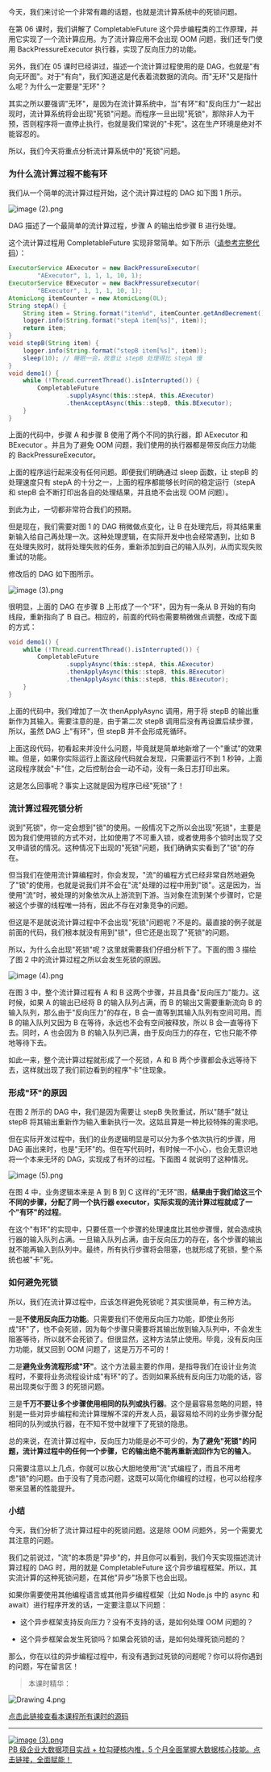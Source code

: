 今天，我们来讨论一个非常有趣的话题，也就是流计算系统中的死锁问题。

在第 06 课时，我们讲解了 CompletableFuture 这个异步编程类的工作原理，并用它实现了一个流计算应用。为了流计算应用不会出现 OOM 问题，我们还专门使用 BackPressureExecutor 执行器，实现了反向压力的功能。

另外，我们在 05 课时已经讲过，描述一个流计算过程使用的是 DAG，也就是"有向无环图"。对于"有向"，我们知道这是代表着流数据的流向。而"无环"又是指什么呢？为什么一定要是"无环"？

其实之所以要强调"无环"，是因为在流计算系统中，当"有环"和"反向压力"一起出现时，流计算系统将会出现"死锁"问题。而程序一旦出现"死锁"，那除非人为干预，否则程序将一直停止执行，也就是我们常说的"卡死"。这在生产环境是绝对不能容忍的。

所以，我们今天将重点分析流计算系统中的"死锁"问题。

### 为什么流计算过程不能有环

我们从一个简单的流计算过程开始，这个流计算过程的 DAG 如下图 1 所示。

<Image alt="image (2).png" src="https://s0.lgstatic.com/i/image6/M00/03/B1/Cgp9HWAfi2KATSaEAAE2mmZy--s849.png"/>

DAG 描述了一个最简单的流计算过程，步骤 A 的输出给步骤 B 进行处理。

这个流计算过程用 CompletableFuture 实现非常简单。如下所示（[请参考完整代码](https://github.com/alain898/realtime_stream_computing_course/blob/main/course07/src/main/java/com/alain898/course/realtimestreaming/course07/deadlock/DeadLockDemo.java)）：

```java
ExecutorService AExecutor = new BackPressureExecutor(
        "AExecutor", 1, 1, 1, 10, 1);
ExecutorService BExecutor = new BackPressureExecutor(
        "BExecutor", 1, 1, 1, 10, 1);
AtomicLong itemCounter = new AtomicLong(0L);
String stepA() {
    String item = String.format("item%d", itemCounter.getAndDecrement());
    logger.info(String.format("stepA item[%s]", item));
    return item;
}
void stepB(String item) {
    logger.info(String.format("stepB item[%s]", item));
    sleep(10); // 睡眠一会，故意让 stepB 处理得比 stepA 慢
}
void demo1() {
    while (!Thread.currentThread().isInterrupted()) {
        CompletableFuture
                .supplyAsync(this::stepA, this.AExecutor)
                .thenAcceptAsync(this::stepB, this.BExecutor);
    }
}
```

上面的代码中，步骤 A 和步骤 B 使用了两个不同的执行器，即 AExecutor 和 BExecutor 。并且为了避免 OOM 问题，我们使用的执行器都是带反向压力功能的 BackPressureExecutor。

上面的程序运行起来没有任何问题。即便我们明确通过 sleep 函数，让 stepB 的处理速度只有 stepA 的十分之一，上面的程序都能够长时间的稳定运行（stepA 和 stepB 会不断打印出各自的处理结果，并且绝不会出现 OOM 问题）。

到此为止，一切都非常符合我们的预期。

但是现在，我们需要对图 1 的 DAG 稍微做点变化，让 B 在处理完后，将其结果重新输入给自己再处理一次。这种处理逻辑，在实际开发中也会经常遇到，比如 B 在处理失败时，就将处理失败的任务，重新添加到自己的输入队列，从而实现失败重试的功能。

修改后的 DAG 如下图所示。

<Image alt="image (3).png" src="https://s0.lgstatic.com/i/image6/M00/03/AF/CioPOWAfi2yAJoUSAAEjy8tdsAA410.png"/>

很明显，上面的 DAG 在步骤 B 上形成了一个"环"，因为有一条从 B 开始的有向线段，重新指向了 B 自己。相应的，前面的代码也需要稍微做点调整，改成下面的方式：

```java
void demo1() {
    while (!Thread.currentThread().isInterrupted()) {
        CompletableFuture
                .supplyAsync(this::stepA, this.AExecutor)
                .thenApplyAsync(this::stepB, this.BExecutor)
                .thenApplyAsync(this::stepB, this.BExecutor);
    }
}
```

上面的代码中，我们增加了一次 thenApplyAsync 调用，用于将 stepB 的输出重新作为其输入。需要注意的是，由于第二次 stepB 调用后没有再设置后续步骤，所以，虽然 DAG 上"有环"，但 stepB 并不会形成死循环。

上面这段代码，初看起来并没什么问题，毕竟就是简单地新增了一个"重试"的效果嘛。但是，如果你实际运行上面这段代码就会发现，只需要运行不到 1 秒钟，上面这段程序就会"卡"住，之后控制台会一动不动，没有一条日志打印出来。

这是怎么回事呢？事实上这就是因为程序已经"死锁"了！

### 流计算过程死锁分析

说到"死锁"，你一定会想到"锁"的使用。一般情况下之所以会出现"死锁"，主要是因为我们使用锁的方式不对，比如使用了不可重入锁，或者使用多个锁时出现了交叉申请锁的情况。这种情况下出现的"死锁"问题，我们确确实实看到了"锁"的存在。

但当我们在使用流计算编程时，你会发现，"流"的编程方式已经非常自然地避免了"锁"的使用，也就是说我们并不会在"流"处理的过程中用到"锁"。这是因为，当使用"流"时，被处理的对象依次从上游流到下游。当对象在流到某个步骤时，它是被这个步骤的线程唯一持有，因此不存在对象竞争的问题。

但这是不是就说流计算过程中不会出现"死锁"问题呢？不是的。最直接的例子就是前面的代码，我们根本就没有用到"锁"，但它还是出现了"死锁"的问题。

所以，为什么会出现"死锁"呢？这里就需要我们仔细分析下了。下面的图 3 描绘了图 2 中的流计算过程之所以会发生死锁的原因。

<Image alt="image (4).png" src="https://s0.lgstatic.com/i/image6/M00/03/AF/CioPOWAfi3WAaLyaAAH5vr_30vk488.png"/>

在图 3 中，整个流计算过程有 A 和 B 这两个步骤，并且具备"反向压力"能力。这时候，如果 A 的输出已经将 B 的输入队列占满，而 B 的输出又需要重新流向 B 的输入队列，那么由于"反向压力"的存在，B 会一直等到其输入队列有空间可用。而 B 的输入队列又因为 B 在等待，永远也不会有空间被释放，所以 B 会一直等待下去。同时，A 也会因为 B 的输入队列已满，由于反向压力的存在，它也只能不停地等待下去。

如此一来，整个流计算过程就形成了一个死锁，A 和 B 两个步骤都会永远等待下去，这样就出现了我们前边看到的程序"卡"住现象。

### 形成"环"的原因

在图 2 所示的 DAG 中，我们是因为需要让 stepB 失败重试，所以"随手"就让 stepB 将其输出重新作为输入重新执行一次。这姑且算是一种比较特殊的需求吧。

但在实际开发过程中，我们的业务逻辑明显是可以分为多个依次执行的步骤，用 DAG 画出来时，也是"无环"的。但在写代码时，有时候一不小心，也会无意识地将一个本来无环的 DAG，实现成了有环的过程。下面图 4 就说明了这种情况。

<Image alt="image (5).png" src="https://s0.lgstatic.com/i/image6/M00/03/AF/CioPOWAfi32AX5a1AAL9Aqk2D9Y454.png"/>

在图 4 中，业务逻辑本来是 A 到 B 到 C 这样的"无环"图，**结果由于我们给这三个不同的步骤，分配了同一个执行器 executor，实际实现的流计算过程就成了一个"有环"的过程**。

在这个"有环"的实现中，只要任意一个步骤的处理速度比其他步骤慢，就会造成执行器的输入队列占满。一旦输入队列占满，由于反向压力的存在，各个步骤的输出就不能再输入到队列中。最终，所有执行步骤将会阻塞，也就形成了死锁，整个系统也被"卡"死。

### 如何避免死锁

所以，我们在流计算过程中，应该怎样避免死锁呢？其实很简单，有三种方法。

一是**不使用反向压力功能**。只需要我们不使用反向压力功能，即使业务形成"环"了，也不会死锁，因为每个步骤只需要将其输出放到输入队列中，不会发生阻塞等待，所以就不会死锁了。但很显然，这种方法禁止使用。毕竟，没有反向压力功能，就又回到 OOM 问题了，这是万万不可的！

二是**避免业务流程形成"环"**。这个方法最主要的作用，是指导我们在设计业务流程时，不要将业务流程设计成"有环"的了。否则如果系统有反向压力功能的话，容易出现类似于图 3 的死锁问题。

三是**千万不要让多个步骤使用相同的队列或执行器**。这个是最容易忽略的问题，特别是一些对异步编程和流计算理解不深的开发人员，最容易给不同的业务步骤分配相同的队列或执行器，在不知不觉中就埋下了死锁的隐患。

总的来说，在流计算过程中，反向压力功能是必不可少的，**为了避免"死锁"的问题，流计算过程中的任何一个步骤，它的输出绝不能再重新流回作为它的输入**。

只需要注意以上几点，你就可以放心大胆地使用"流"式编程了，而且不用考虑"锁"的问题。由于没有了竞态问题，这既可以简化你编程的过程，也可以给程序带来显著的性能提升。

### 小结

今天，我们分析了流计算过程中的死锁问题。这是除 OOM 问题外，另一个需要尤其注意的问题。

我们之前说过，"流"的本质是"异步"的，并且你可以看到，我们今天实现描述流计算过程的 DAG 时，用的就是 CompletableFuture 这个异步编程框架。所以，其实流计算的这种死锁问题，在其他"异步"场景下也会出现。

如果你需要使用其他编程语言或其他异步编程框架（比如 Node.js 中的 async 和 await）进行程序开发的话，一定要注意以下问题：

* 这个异步框架支持反向压力？没有不支持的话，是如何处理 OOM 问题的？

* 这个异步框架会发生死锁吗？如果会死锁的话，是如何处理死锁问题的？

那么，你在以往的异步编程过程中，有没有遇到过死锁的问题呢？你可以将你遇到的问题，写在留言区！
> 本课时精华：

<Image alt="Drawing 4.png" src="https://s0.lgstatic.com/i/image2/M01/0C/91/Cip5yGAY-4CAZ6B8AAiqciZrqLg086.png"/>

[点击此链接查看本课程所有课时的源码](https://github.com/alain898/realtime_stream_computing_course)

*** ** * ** ***

[<Image alt="image (3).png" src="https://s0.lgstatic.com/i/image2/M01/0C/98/CgpVE2AZCKKAa8TbAAUCrlmIuEw611.png"/>](https://kaiwu.lagou.com/data_enhancement.html?utm_source=lagouedu&utm_medium=zhuanlan&utm_campaign=%E5%A4%A7%E6%95%B0%E6%8D%AE%E5%BC%80%E5%8F%91%E9%AB%98%E8%96%AA%E8%AE%AD%E7%BB%83%E8%90%A5#/index)  
[PB 级企业大数据项目实战 + 拉勾硬核内推，5 个月全面掌握大数据核心技能。点击链接，全面赋能！](https://kaiwu.lagou.com/data_enhancement.html?utm_source=lagouedu&utm_medium=zhuanlan&utm_campaign=%E5%A4%A7%E6%95%B0%E6%8D%AE%E5%BC%80%E5%8F%91%E9%AB%98%E8%96%AA%E8%AE%AD%E7%BB%83%E8%90%A5#/index)
